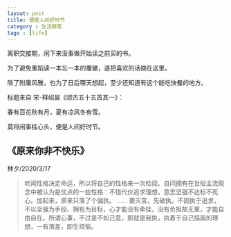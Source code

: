 ```yaml
---
layout: post
title: 便是人间好时节
category : 生活随笔
tags : [life]
---
```


离职交接期，闲下来没事做开始读之前买的书。

为了避免重蹈读一本忘一本的覆辙，遂把喜欢的话摘在这里。

除了附庸风雅，也为了日后哪天想起，至少还知道有这个能吃快餐的地方。

标题来自 宋-释绍昙《颂古五十五首其一》：

春有百花秋有月，夏有凉风冬有雪。

莫将闲事挂心头，便是人间好时节。


## 《原来你非不快乐》 

林夕/2020/3/17


>听闻性格决定命运，所以将自己的性格来一次检阅。自问拥有在世俗主流观念中被认为是优点的一些性格：不惜代价追求理想，意志坚强不达标不死心。加起来，原来只落了个偏执。
……
要灭苦，先破执。不固执于追求，不以坚强为手段、拥有为目标，心才能没有牵挂，没有负担故无重，才能自由自在。所谓心事，不过是不如己意，那就是我执，执着于自己描画的理想，一有落差，即生烦恼。
